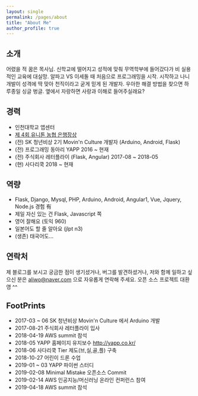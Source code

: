 ```yaml
---
layout: single
permalink: /pages/about
title: "About Me"
author_profile: true
---
```


## 소개
어렸을 적 꿈은 목사님. 신학교에 떨어지고 성적에 맞춰 무역학부에 들어갔다가
비 실용적인 교육에 대실망. 알파고 VS 이세돌 때 처음으로 프로그래밍을 시작.
시작하고 나니 개발이 성격에 딱 맞아 천직이라고 굳게 믿게 된 개발자.
우아한 해결 방법을 찾으면 하루종일 싱글 벙글. 옆에서 자랑하면 사랑과 이해로 들어주실래요?


## 경력
* 인천대학교 앱센터
* <a href="http://www.ebn.co.kr/news/view/875502" target="_blank"> 제 4회 유니톤 농협 은행장상 </a>
* (전) SK 청년비상 2기 Movin'n Culture 개발자 (Arduino, Android, Flask)
* (전) 프로그래밍 동아리 YAPP 2016 ~ 현재
* (전) 주식회사 레터플라이 (Flask, Angular) 2017-08 ~ 2018-05
* (현) 사다리쿡 2018 ~ 현재


## 역량
* Flask, Django, Mysql, PHP, Arduino, Android, Angular1, Vue, Jquery, Node.js 경험 有
* 제일 자신 있는 건 Flask, Javascript 쪽
* 영어 잘해요 (토익 960)
* 일본어도 할 줄 알아요 (jlpt n3)
* (생존) 태국어도... 


## 연락처
제 블로그를 보시고 궁금한 점이 생기셨거나, 버그를 발견하셨거나, 저와 함께 일하고 싶으신 분은
<a href="mailto:aliwo@naver.com">aliwo@naver.com</a> 으로 자유롭게 연락해 주세요.
오픈 소스 프로젝트 대환영 ^^


## FootPrints
* 2017-03 ~ 06 SK 청년비상 Movin'n Culture 에서 Arduino 개발
* 2017-08-21 주식회사 레터플라이 입사
* 2018-04-19 AWS summit 참석
* 2018-05 YAPP 홈페이지 유지보수 <a href="http://yapp.co.kr/" target="_blank">http://yapp.co.kr/</a>
* 2018-06 사다리쿡 Tier 제도(브,실,골,플) 구축
* 2018-10-27 어린이 드론 수업
* 2019-01 ~ 03 YAPP 파이썬 스터디
* 2019-02-08 Minimal Mistake 오픈소스 Commit
* 2019-02-14 AWS 인공지능/머신러닝 온라인 컨퍼런스 참여
* 2019-04-18 AWS summit 참석
